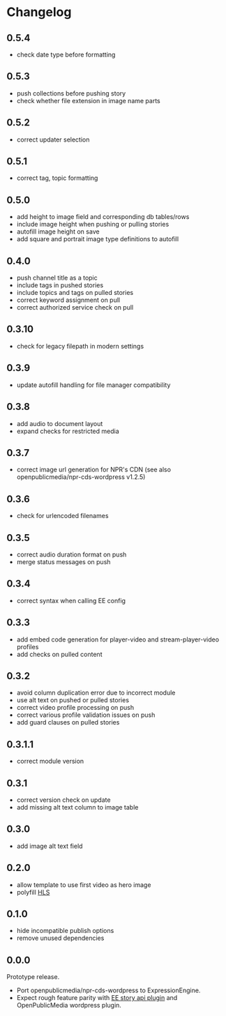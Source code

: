 # Changelog

## 0.5.4

- check date type before formatting

## 0.5.3

- push collections before pushing story
- check whether file extension in image name parts

## 0.5.2

- correct updater selection

## 0.5.1

- correct tag, topic formatting

## 0.5.0

- add height to image field and corresponding db tables/rows
- include image height when pushing or pulling stories
- autofill image height on save
- add square and portrait image type definitions to autofill

## 0.4.0

- push channel title as a topic
- include tags in pushed stories
- include topics and tags on pulled stories
- correct keyword assignment on pull
- correct authorized service check on pull

## 0.3.10

- check for legacy filepath in modern settings

## 0.3.9

- update autofill handling for file manager compatibility

## 0.3.8

- add audio to document layout
- expand checks for restricted media

## 0.3.7

- correct image url generation for NPR's CDN (see also openpublicmedia/npr-cds-wordpress v1.2.5)

## 0.3.6

- check for urlencoded filenames

## 0.3.5

- correct audio duration format on push
- merge status messages on push

## 0.3.4

- correct syntax when calling EE config

## 0.3.3

- add embed code generation for player-video and stream-player-video profiles
- add checks on pulled content

## 0.3.2

- avoid column duplication error due to incorrect module
- use alt text on pushed or pulled stories
- correct video profile processing on push
- correct various profile validation issues on push
- add guard clauses on pulled stories

## 0.3.1.1

- correct module version

## 0.3.1

- correct version check on update
- add missing alt text column to image table

## 0.3.0

- add image alt text field

## 0.2.0

- allow template to use first video as hero image
- polyfill [HLS](https://github.com/video-dev/hls.js/)

## 0.1.0

- hide incompatible publish options
- remove unused dependencies

## 0.0.0

Prototype release.

- Port openpublicmedia/npr-cds-wordpress to ExpressionEngine.
- Expect rough feature parity with [EE story api plugin](willpublicmedia/npr-api-expressionengine) and OpenPublicMedia wordpress plugin.

